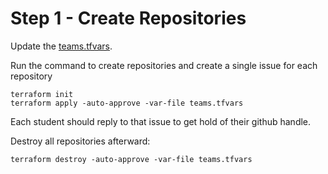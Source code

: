# Step 1 - Create Repositories

Update the [teams.tfvars](teams.tfvars).

Run the command to create repositories and create a single issue for each repository

```shell
terraform init
terraform apply -auto-approve -var-file teams.tfvars  
```

Each student should reply to that issue to get hold of their github handle.

Destroy all repositories afterward:

```shell
terraform destroy -auto-approve -var-file teams.tfvars
```
